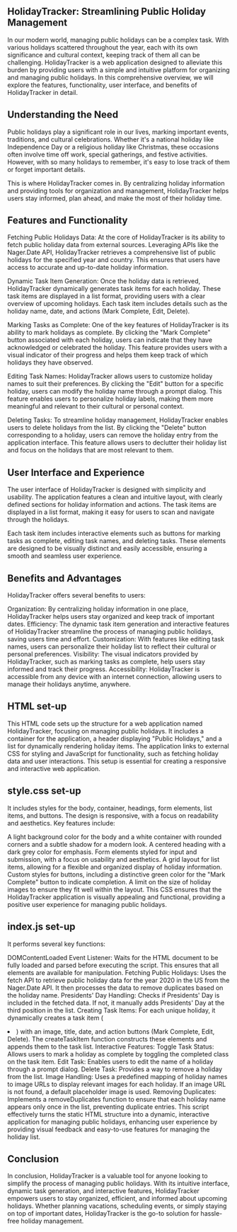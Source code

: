 
## HolidayTracker: Streamlining Public Holiday Management
In our modern world, managing public holidays can be a complex task. With various holidays scattered throughout the year, each with its own significance and cultural context, keeping track of them all can be challenging. HolidayTracker is a web application designed to alleviate this burden by providing users with a simple and intuitive platform for organizing and managing public holidays. In this comprehensive overview, we will explore the features, functionality, user interface, and benefits of HolidayTracker in detail.

## Understanding the Need
Public holidays play a significant role in our lives, marking important events, traditions, and cultural celebrations. Whether it's a national holiday like Independence Day or a religious holiday like Christmas, these occasions often involve time off work, special gatherings, and festive activities. However, with so many holidays to remember, it's easy to lose track of them or forget important details.

This is where HolidayTracker comes in. By centralizing holiday information and providing tools for organization and management, HolidayTracker helps users stay informed, plan ahead, and make the most of their holiday time.

## Features and Functionality
Fetching Public Holidays Data: At the core of HolidayTracker is its ability to fetch public holiday data from external sources. Leveraging APIs like the Nager.Date API, HolidayTracker retrieves a comprehensive list of public holidays for the specified year and country. This ensures that users have access to accurate and up-to-date holiday information.

Dynamic Task Item Generation: Once the holiday data is retrieved, HolidayTracker dynamically generates task items for each holiday. These task items are displayed in a list format, providing users with a clear overview of upcoming holidays. Each task item includes details such as the holiday name, date, and actions (Mark Complete, Edit, Delete).

Marking Tasks as Complete: One of the key features of HolidayTracker is its ability to mark holidays as complete. By clicking the "Mark Complete" button associated with each holiday, users can indicate that they have acknowledged or celebrated the holiday. This feature provides users with a visual indicator of their progress and helps them keep track of which holidays they have observed.

Editing Task Names: HolidayTracker allows users to customize holiday names to suit their preferences. By clicking the "Edit" button for a specific holiday, users can modify the holiday name through a prompt dialog. This feature enables users to personalize holiday labels, making them more meaningful and relevant to their cultural or personal context.

Deleting Tasks: To streamline holiday management, HolidayTracker enables users to delete holidays from the list. By clicking the "Delete" button corresponding to a holiday, users can remove the holiday entry from the application interface. This feature allows users to declutter their holiday list and focus on the holidays that are most relevant to them.

## User Interface and Experience
The user interface of HolidayTracker is designed with simplicity and usability. The application features a clean and intuitive layout, with clearly defined sections for holiday information and actions. The task items are displayed in a list format, making it easy for users to scan and navigate through the holidays.

Each task item includes interactive elements such as buttons for marking tasks as complete, editing task names, and deleting tasks. These elements are designed to be visually distinct and easily accessible, ensuring a smooth and seamless user experience.

## Benefits and Advantages
HolidayTracker offers several benefits to users:

Organization: By centralizing holiday information in one place, HolidayTracker helps users stay organized and keep track of important dates.
Efficiency: The dynamic task item generation and interactive features of HolidayTracker streamline the process of managing public holidays, saving users time and effort.
Customization: With features like editing task names, users can personalize their holiday list to reflect their cultural or personal preferences.
Visibility: The visual indicators provided by HolidayTracker, such as marking tasks as complete, help users stay informed and track their progress.
Accessibility: HolidayTracker is accessible from any device with an internet connection, allowing users to manage their holidays anytime, anywhere.

## HTML set-up
This HTML code sets up the structure for a web application named HolidayTracker, focusing on managing public holidays. It includes a container for the application, a header displaying "Public Holidays," and a list for dynamically rendering holiday items. The application links to external CSS for styling and JavaScript for functionality, such as fetching holiday data and user interactions. This setup is essential for creating a responsive and interactive web application.

## style.css set-up
It includes styles for the body, container, headings, form elements, list items, and buttons. The design is responsive, with a focus on readability and aesthetics. Key features include:

A light background color for the body and a white container with rounded corners and a subtle shadow for a modern look.
A centered heading with a dark grey color for emphasis.
Form elements styled for input and submission, with a focus on usability and aesthetics.
A grid layout for list items, allowing for a flexible and organized display of holiday information.
Custom styles for buttons, including a distinctive green color for the "Mark Complete" button to indicate completion.
A limit on the size of holiday images to ensure they fit well within the layout.
This CSS ensures that the HolidayTracker application is visually appealing and functional, providing a positive user experience for managing public holidays.

## index.js set-up
It performs several key functions:

DOMContentLoaded Event Listener: Waits for the HTML document to be fully loaded and parsed before executing the script. This ensures that all elements are available for manipulation.
Fetching Public Holidays: Uses the fetch API to retrieve public holiday data for the year 2020 in the US from the Nager.Date API. It then processes the data to remove duplicates based on the holiday name.
Presidents' Day Handling: Checks if Presidents' Day is included in the fetched data. If not, it manually adds Presidents' Day at the third position in the list.
Creating Task Items: For each unique holiday, it dynamically creates a task item (<li>) with an image, title, date, and action buttons (Mark Complete, Edit, Delete). The createTaskItem function constructs these elements and appends them to the task list.
Interactive Features:
Toggle Task Status: Allows users to mark a holiday as complete by toggling the completed class on the task item.
Edit Task: Enables users to edit the name of a holiday through a prompt dialog.
Delete Task: Provides a way to remove a holiday from the list.
Image Handling: Uses a predefined mapping of holiday names to image URLs to display relevant images for each holiday. If an image URL is not found, a default placeholder image is used.
Removing Duplicates: Implements a removeDuplicates function to ensure that each holiday name appears only once in the list, preventing duplicate entries.
This script effectively turns the static HTML structure into a dynamic, interactive application for managing public holidays, enhancing user experience by providing visual feedback and easy-to-use features for managing the holiday list.

## Conclusion
In conclusion, HolidayTracker is a valuable tool for anyone looking to simplify the process of managing public holidays. With its intuitive interface, dynamic task generation, and interactive features, HolidayTracker empowers users to stay organized, efficient, and informed about upcoming holidays. Whether planning vacations, scheduling events, or simply staying on top of important dates, HolidayTracker is the go-to solution for hassle-free holiday management.